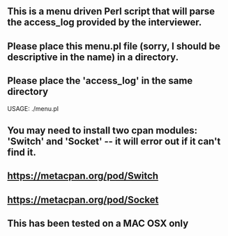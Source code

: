 
## This is a menu driven Perl script that will parse the access_log provided by the interviewer.

## Please place this menu.pl file (sorry, I should be descriptive in the name) in a directory.
## Please place the 'access_log' in the same directory

USAGE:
./menu.pl

## You may need to install two cpan modules: 'Switch' and 'Socket' -- it will error out if it can't find it.
## https://metacpan.org/pod/Switch
## https://metacpan.org/pod/Socket

## This has been tested on a MAC OSX only




